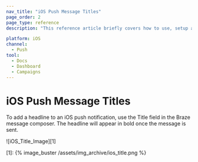 ```yaml
---
nav_title: "iOS Push Message Titles"
page_order: 2
page_type: reference
description: "This reference article briefly covers how to use, setup and implement iOS Push Message Tiles."

platform: iOS
channel:
  - Push
tool:
  - Docs
  - Dashboard
  - Campaigns
---
```


# iOS Push Message Titles

To add a headline to an iOS push notification, use the Title field in the Braze message composer. The headline will appear in bold once the message is sent.

![iOS_Title_Image][1]


[1]: {% image_buster /assets/img_archive/ios_title.png %}
